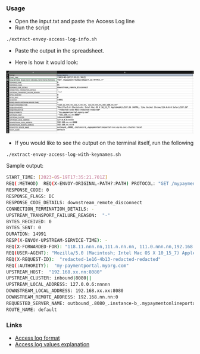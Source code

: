 ### Usage

- Open the input.txt and paste the Access Log line
- Run the script

```bash
./extract-envoy-access-log-info.sh
```

- Paste the output in the spreadsheet.

- Here is how it would look:

![sample](./images/spreadsheet-look.png)

- If you would like to see the output on the terminal itself, run the following

```bash
./extract-envoy-access-log-with-keynames.sh
```

Sample output:

```bash
START_TIME: [2023-05-19T17:35:21.701Z]
REQ(:METHOD)  REQ(X-ENVOY-ORIGINAL-PATH?:PATH) PROTOCOL: "GET /mypayment/SummaryReport.do HTTP/1.1"
RESPONSE_CODE: 0
RESPONSE_FLAGS: DC
RESPONSE_CODE_DETAILS: downstream_remote_disconnect
CONNECTION_TERMINATION_DETAILS: -
UPSTREAM_TRANSPORT_FAILURE_REASON:  "-"
BYTES_RECEIVED: 0
BYTES_SENT: 0
DURATION: 14991
RESP(X-ENVOY-UPSTREAM-SERVICE-TIME): -
REQ(X-FORWARDED-FOR): "118.11.nnn.nn,111.n.nn.nn, 111.0.nnn.nn,192.168.nn.nn"
REQ(USER-AGENT): "Mozilla/5.0 (Macintosh; Intel Mac OS X 10_15_7) AppleWebKit/537.36 (KHTML, like Gecko) Chrome/114.0.0.0 Safari/537.36"
REQ(X-REQUEST-ID):  "redacted-1e16-4b13-redacted-redacted"
REQ(:AUTHORITY):  "my-paymentportal.myorg.com"
UPSTREAM_HOST:  "192.168.xx.nn:8080"
UPSTREAM_CLUSTER: inbound|8080||
UPSTREAM_LOCAL_ADDRESS: 127.0.0.6:nnnnn
DOWNSTREAM_LOCAL_ADDRESS: 192.168.xx.xx:8080
DOWNSTREAM_REMOTE_ADDRESS: 192.168.nn.nn:0
REQUESTED_SERVER_NAME: outbound_.8080_.instance-b_.mypaymentonlineportal-svc.my-ns.svc.cluster.local
ROUTE_NAME: default
```

### Links
- [Access log format](https://istio.io/latest/docs/tasks/observability/logs/access-log/#default-access-log-format)
- [Access log values explanation](https://www.envoyproxy.io/docs/envoy/latest/configuration/observability/access_log/usage)
